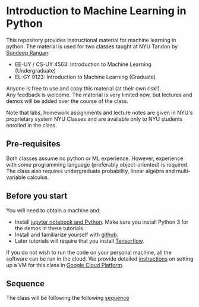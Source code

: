 # Introduction to Machine Learning in Python

This repository provides instructional material for 
machine learning in python.  The material is used for two classes taught at NYU Tandon
by [Sundeep Rangan](http://wireless.engineering.nyu.edu/sundeep-rangan/):

* EE-UY / CS-UY 4563: Introduction to Machine Learning (Undergraduate)
* EL-GY 9123: Introduction to Machine Learning (Graduate)

Anyone is free to use and copy this material (at their own risk!).  
Any feedback
is welcome.  The material is very limited now, but lectures and demos will
be added over the course of the class.  

Note that labs, homework assignments and lecture notes are given in 
NYU's proprietary system NYU Classes and are available only to
NYU students enrolled in the class.  

## Pre-requisites

Both classes assume no python or ML experience.  However, experience
with some programming language (preferably object-oriented) is required.
The class also requires undergraduate probability, 
linear algebra and multi-variable calculus.  

## Before you start

You will need to obtain a machine and:
* Install [jupyter notebook and Python](http://jupyter-notebook-beginner-guide.readthedocs.io/en/latest/index.html).
  Make sure you install Python 3 for the demos in these tutorials.
* Install and familiarize yourself with [github](https://guides.github.com/).
* Later tutorials will require that you install [Tensorflow](https://www.tensorflow.org/install/).

If you do not wish to run the code on your personal machine, all the software can
be run in the cloud.  We provide detailed 
[instructions](./GCP/readme.md) on setting up a VM for this class in 
[Google Cloud Platform](https://cloud.google.com).

## Sequence
The class will be following the following [sequence](sequence.md)



